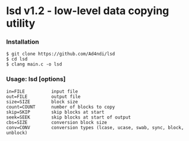 # lsd v1.2 - low-level data copying utility 

### Installation
```
$ git clone https://github.com/Ad4ndi/lsd
$ cd lsd
$ clang main.c -o lsd
```

### Usage: lsd [options]
```
in=FILE          input file
out=FILE         output file
size=SIZE        block size
count=COUNT      number of blocks to copy
skip=SKIP        skip blocks at start
seek=SEEK        skip blocks at start of output
cbs=SIZE         conversion block size
conv=CONV        conversion types (lcase, ucase, swab, sync, block, unblock)
```

